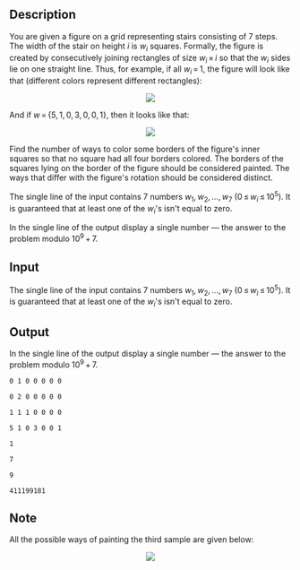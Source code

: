 ## Description

<div><p>You are given a figure on a grid representing stairs consisting of 7 steps. The width of the stair on height <span class="tex-span"><i>i</i></span> is <span class="tex-span"><i>w</i><sub class="lower-index"><i>i</i></sub></span> squares. Formally, the figure is created by consecutively joining rectangles of size <span class="tex-span"><i>w</i><sub class="lower-index"><i>i</i></sub> × <i>i</i></span> so that the <span class="tex-span"><i>w</i><sub class="lower-index"><i>i</i></sub></span> sides lie on one straight line. Thus, for example, if all <span class="tex-span"><i>w</i><sub class="lower-index"><i>i</i></sub> = 1</span>, the figure will look like that (different colors represent different rectangles):</p><center> <img class="tex-graphics" src="file://w0qqWUJN.png" style="max-width: 100.0%;max-height: 100.0%;"> </center><p>And if <span class="tex-span"><i>w</i> = {5, 1, 0, 3, 0, 0, 1}</span>, then it looks like that:</p><center> <img class="tex-graphics" src="file://wK3svazt.png" style="max-width: 100.0%;max-height: 100.0%;"> </center><p>Find the number of ways to color some borders of the figure's inner squares so that no square had all four borders colored. The borders of the squares lying on the border of the figure should be considered painted. The ways that differ with the figure's rotation should be considered distinct. </p></div><div class="input-specification"><p>The single line of the input contains 7 numbers <span class="tex-span"><i>w</i><sub class="lower-index">1</sub>, <i>w</i><sub class="lower-index">2</sub>, ..., <i>w</i><sub class="lower-index">7</sub></span> (<span class="tex-span">0 ≤ <i>w</i><sub class="lower-index"><i>i</i></sub> ≤ 10<sup class="upper-index">5</sup></span>). It is guaranteed that at least one of the <span class="tex-span"><i>w</i><sub class="lower-index"><i>i</i></sub></span>'s isn't equal to zero.</p></div><div class="output-specification"><p>In the single line of the output display a single number — the answer to the problem modulo <span class="tex-span">10<sup class="upper-index">9</sup> + 7</span>.</p></div>

## Input

<p>The single line of the input contains 7 numbers <span class="tex-span"><i>w</i><sub class="lower-index">1</sub>, <i>w</i><sub class="lower-index">2</sub>, ..., <i>w</i><sub class="lower-index">7</sub></span> (<span class="tex-span">0 ≤ <i>w</i><sub class="lower-index"><i>i</i></sub> ≤ 10<sup class="upper-index">5</sup></span>). It is guaranteed that at least one of the <span class="tex-span"><i>w</i><sub class="lower-index"><i>i</i></sub></span>'s isn't equal to zero.</p>

## Output

<p>In the single line of the output display a single number — the answer to the problem modulo <span class="tex-span">10<sup class="upper-index">9</sup> + 7</span>.</p>





```input1
0 1 0 0 0 0 0

```




```input2
0 2 0 0 0 0 0

```




```input3
1 1 1 0 0 0 0

```




```input4
5 1 0 3 0 0 1

```




```output1
1

```




```output2
7

```




```output3
9

```




```output4
411199181

```



## Note

<p>All the possible ways of painting the third sample are given below:</p><center> <img class="tex-graphics" src="file://i2rG8ylh.png" style="max-width: 100.0%;max-height: 100.0%;"> </center>
